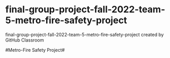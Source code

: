 # final-group-project-fall-2022-team-5-metro-fire-safety-project
final-group-project-fall-2022-team-5-metro-fire-safety-project created by GitHub Classroom

#Metro-Fire Safety Project#
